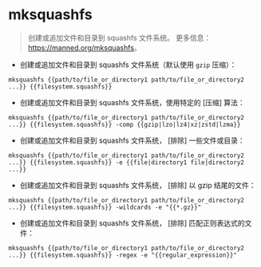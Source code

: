 # mksquashfs

> 创建或追加文件和目录到 squashfs 文件系统。
> 更多信息：<https://manned.org/mksquashfs>。

- 创建或追加文件和目录到 squashfs 文件系统（默认使用 `gzip` 压缩）：

`mksquashfs {{path/to/file_or_directory1 path/to/file_or_directory2 ...}} {{filesystem.squashfs}}`

- 创建或追加文件和目录到 squashfs 文件系统，使用特定的 [压缩] 算法：

`mksquashfs {{path/to/file_or_directory1 path/to/file_or_directory2 ...}} {{filesystem.squashfs}} -comp {{gzip|lzo|lz4|xz|zstd|lzma}}`

- 创建或追加文件和目录到 squashfs 文件系统， [排除] 一些文件或目录：

`mksquashfs {{path/to/file_or_directory1 path/to/file_or_directory2 ...}} {{filesystem.squashfs}} -e {{file|directory1 file|directory2 ...}}`

- 创建或追加文件和目录到 squashfs 文件系统， [排除] 以 gzip 结尾的文件：

`mksquashfs {{path/to/file_or_directory1 path/to/file_or_directory2 ...}} {{filesystem.squashfs}} -wildcards -e "{{*.gz}}"`

- 创建或追加文件和目录到 squashfs 文件系统， [排除] 匹配正则表达式的文件：

`mksquashfs {{path/to/file_or_directory1 path/to/file_or_directory2 ...}} {{filesystem.squashfs}} -regex -e "{{regular_expression}}"`